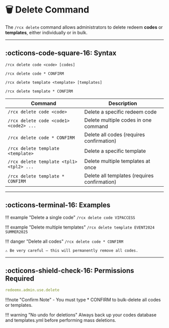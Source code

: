 # 🗑️ Delete Command

The `/rcx delete` command allows administrators to delete redeem **codes** or **templates**, either individually or in bulk.

---

## :octicons-code-square-16: Syntax
```
/rcx delete code <code> [codes]
```
```
/rcx delete code * CONFIRM
```
```
/rcx delete template <template> [templates]
```
```
/rcx delete template * CONFIRM
```

| Command                                    | Description                                      |
|--------------------------------------------|--------------------------------------------------|
| `/rcx delete code <code>`                  | Delete a specific redeem code                   |
| `/rcx delete code <code1> <code2> ...`     | Delete multiple codes in one command            |
| `/rcx delete code * CONFIRM`               | Delete all codes (requires confirmation)        |
| `/rcx delete template <template>`          | Delete a specific template                      |
| `/rcx delete template <tpl1> <tpl2> ...`   | Delete multiple templates at once               |
| `/rcx delete template * CONFIRM`           | Delete all templates (requires confirmation)    |

---

## :octicons-terminal-16: Examples

!!! example "Delete a single code"
    ```
    /rcx delete code VIPACCESS
    ```

!!! example "Delete multiple templates"
    ```
    /rcx delete template EVENT2024 SUMMER2025
    ```

!!! danger "Delete all codes"
    ```
    /rcx delete code * CONFIRM
    ```

    ⚠️ Be very careful — this will permanently remove all codes.

---

## :octicons-shield-check-16: Permissions Required

```yaml
redeemx.admin.use.delete
```
!!!note "Confirm Note"
    - You must type * CONFIRM to bulk-delete all codes or templates.

!!! warning "No undo for deletions"
    Always back up your codes database and templates.yml before performing mass deletions.